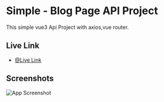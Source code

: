 
# Simple - Blog Page API Project

This simple vue3 Api Project with axios,vue router.

## Live Link

- [@Live Link](https://vueassigment9.vercel.app/)


## Screenshots

![App Screenshot](https://i.ibb.co/x6RQSwq/ass-9.png)

